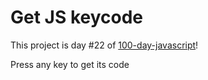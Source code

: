 # Get JS keycode
This project is day #22 of <a href="https://github.com/grigoryan-m/100-day-javascript.git">100-day-javascript</a>!

Press any key to get its code
